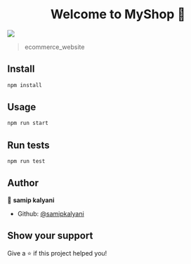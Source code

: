 <h1 align="center">Welcome to MyShop 👋</h1>
<p>
  <img src="https://img.shields.io/badge/version-1.0.0-blue.svg?cacheSeconds=2592000" />
</p>

> ecommerce_website

## Install

```sh
npm install
```

## Usage

```sh
npm run start
```

## Run tests

```sh
npm run test
```

## Author

👤 **samip kalyani**

* Github: [@samipkalyani](https://github.com/samipkalyani)

## Show your support

Give a ⭐️ if this project helped you!

